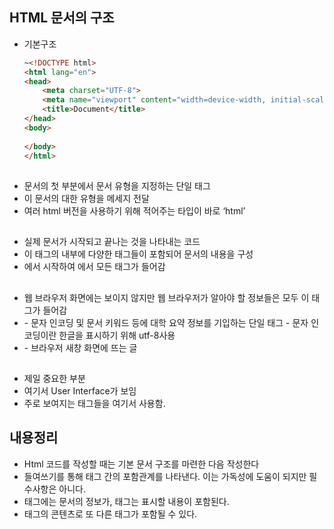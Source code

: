 ## HTML 문서의 구조

- 기본구조
    
    ```html
    ~<!DOCTYPE html>
    <html lang="en">
    <head>
        <meta charset="UTF-8">
        <meta name="viewport" content="width=device-width, initial-scale=1.0">
        <title>Document</title>
    </head>
    <body>
        
    </body>
    </html>
    ```

## <!DOCTYPE html>

- 문서의 첫 부분에서 문서 유형을 지정하는 단일 태그
- 이 문서의 대한 유형을 메세지 전달
- 여러 html 버전을 사용하기 위해 적어주는 타입이 바로 ‘html’

## <html></html>

- 실제  문서가 시작되고 끝나는 것을 나타내는 코드
- 이 태그의 내부에 다양한 태그들이 포함되어 문서의 내용을 구성
- <html>에서 시작하여 </html>에서 모든 태그가 들어감

## <head></head>

- 웹 브라우저 화면에는 보이지 않지만 웹 브라우저가 알아야 할 정보들은 모두 이 태그가 들어감
- <mata charset=”urf-8>
    - 문자 인코딩 및 문서 키워드 등에 대학 요약 정보를 기입하는 단일 태그
    - 문자 인코딩이란 한글을 표시하기 위해 utf-8사용
- <title></title>
    - 브라우저 새창 화면에 뜨는 글

## <body></body>

- 제일 중요한 부분
- 여기서 User Interface가 보임
- 주로 보여지는 태그들을 여기서 사용함.

## 내용정리

- Html 코드를 작성할 때는 기본 문서 구조를 마련한 다음 작성한다
- 들여쓰기를 통해 태그 간의 포함관계를 나타낸다. 이는 가독성에 도움이 되지만 필수사항은 아니다.
- <head> 태그에는 문서의 정보가, <body> 태그는 표시할 내용이 포함된다.
- 태그의 콘텐츠로 또 다른 태그가 포함될 수 있다.